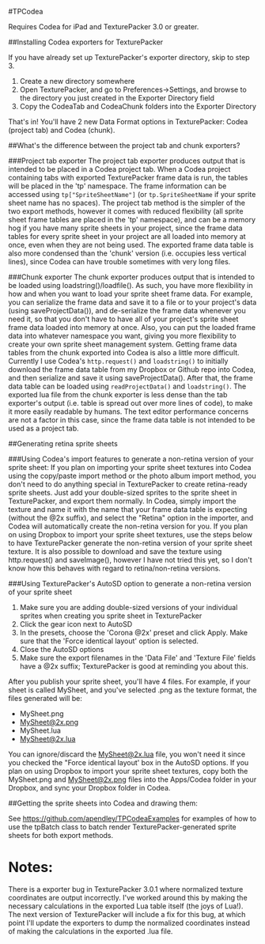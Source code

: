 #TPCodea

Requires Codea for iPad and TexturePacker 3.0 or greater.

##Installing Codea exporters for TexturePacker

If you have already set up TexturePacker's exporter directory, skip to step 3. 

1. Create a new directory somewhere
2. Open TexturePacker, and go to Preferences->Settings, and browse to the directory you just created in the Exporter Directory field
3. Copy the CodeaTab and CodeaChunk folders into the Exporter Directory

That's in! You'll have 2 new Data Format options in TexturePacker: Codea (project tab) and Codea (chunk).

##What's the difference between the project tab and chunk exporters?

###Project tab exporter
The project tab exporter produces output that is intended to be placed in a Codea project tab. When a Codea project containing tabs with exported TexturePacker frame data is run, the tables will be placed in the 'tp' namespace. The frame information can be accessed using <code>tp["SpriteSheetName"]</code> (or <code>tp.SpriteSheetName</code> if your sprite sheet name has no spaces). The project tab method is the simpler of the two export methods, however it comes with reduced flexibility (all sprite sheet frame tables are placed in the 'tp' namespace), and can be a memory hog if you have many sprite sheets in your project, since the frame data tables for every sprite sheet in your project are all loaded into memory at once, even when they are not being used. The exported frame data table is also more condensed than the 'chunk' version (i.e. occupies less vertical lines), since Codea can have trouble sometimes with very long files.

###Chunk exporter
The chunk exporter produces output that is intended to be loaded using loadstring()/loadfile(). As such, you have more flexibility in how and when you want to load your sprite sheet frame data. For example, you can serialize the frame data and save it to a file or to your project's data (using saveProjectData()), and de-serialize the frame data whenever you need it, so that you don't have to have all of your project's sprite sheet frame data loaded into memory at once. Also, you can put the loaded frame data into whatever namespace you want, giving you more flexibility to create your own sprite sheet management system. Getting frame data tables from the chunk exported into Codea is also a little more difficult. Currently I use Codea's <code>http.request()</code> and <code>loadstring()</code> to initially download the frame data table from my Dropbox or Github repo into Codea, and then serialize and save it using saveProjectData(). After that, the frame data table can be loaded using <code>readProjectData()</code> and <code>loadstring()</code>. The exported lua file from the chunk exporter is less dense than the tab exporter's output (i.e. table is spread out over more lines of code), to make it more easily readable by humans. The text editor performance concerns are not a factor in this case, since the frame data table is not intended to be used as a project tab.


##Generating retina sprite sheets

###Using Codea's import features to generate a non-retina version of your sprite sheet:
If you plan on importing your sprite sheet textures into Codea using the copy/paste import method or the photo
album import method, you don't need to do anything special in TexturePacker to create retina-ready sprite sheets. 
Just add your double-sized sprites to the sprite sheet in TexturePacker, and export them normally.
In Codea, simply import the texture and name it with the name that your frame data table is expecting (without the @2x suffix), and select the "Retina" option in the importer, 
and Codea will automatically create the non-retina version for you. If you plan on using Dropbox to import your 
sprite sheet textures, use the steps below to have TexturePacker generate the non-retina version of your sprite sheet texture. It is also possible to download and save the texture using http.request() and saveImage(), however I have not tried this yet, so I don't know how this behaves with regard to retina/non-retina versions.


###Using TexturePacker's AutoSD option to generate a non-retina version of your sprite sheet

1. Make sure you are adding double-sized versions of your individual sprites when creating you sprite sheet in TexturePacker
2. Click the gear icon next to AutoSD
3. In the presets, choose the 'Corona @2x' preset and click Apply. Make sure that the 'Force identical layout' option is selected.
4. Close the AutoSD options
5. Make sure the export filenames in the 'Data File' and 'Texture File' fields have a @2x suffix; TexturePacker is good at reminding you about this.


After you publish your sprite sheet, you'll have 4 files. For example, if your sheet is called MySheet, and you've selected .png as the texture format, the files generated will be:

* MySheet.png
* MySheet@2x.png
* MySheet.lua
* MySheet@2x.lua

You can ignore/discard the MySheet@2x.lua file, you won't need it since you checked the "Force identical layout' box in the AutoSD options.
If you plan on using Dropbox to import your sprite sheet textures, copy both the MySheet.png and MySheet@2x.png files into the Apps/Codea folder in your Dropbox, and sync your Dropbox folder in Codea.


##Getting the sprite sheets into Codea and drawing them:

See https://github.com/apendley/TPCodeaExamples for examples of how to use the tpBatch class to batch render TexturePacker-generated sprite sheets for both export methods.

Notes:
=

There is a exporter bug in TexturePacker 3.0.1 where normalized texture coordinates are output incorrectly. I've worked around this by making the necessary calculations in the exported Lua table itself (the joys of Lua!). The next version of TexturePacker will include a fix for this bug, at which point I'll update the exporters to dump the normalized coordinates instead of making the calculations in the exported .lua file.
